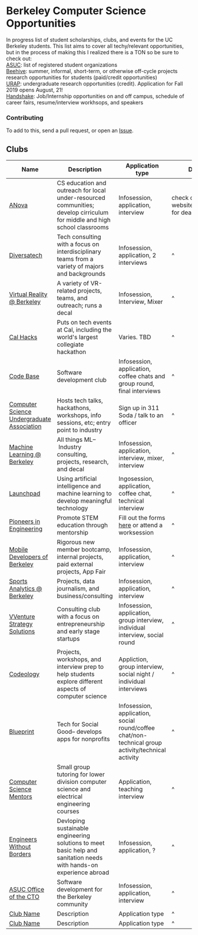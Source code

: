 # Berkeley Computer Science Opportunities
In progress list of student scholarships, clubs, and events for the UC Berkeley students. This list aims
to cover all techy/relevant opportunities, but in the process of making this I realized there is a TON so be sure to check out:<br>
[ASUC](https://www.berkeley.edu/campus-life/student-organizations): list of registered student organizations <br>
[Beehive](http://beehive.berkeley.edu/jobs/search?page=2): summer, informal, short-term, or otherwise off-cycle projects research opportunities for students (paid/credit opportunities) <br>
[URAP](https://urapprojects.berkeley.edu/projects/list.php?category=open): undergraduate research opportunities (credit). Application for Fall 2019 opens August, 21! <br>
[Handshake](https://berkeley.joinhandshake.com/): Job/Internship opportunities on and off campus, schedule of career fairs, resume/interview workhsops, and speakers

### Contributing

To add to this, send a pull request, or open an
[Issue](https://github.com/rubywerman/berkeley_cs_opportunities/issues).

## Clubs

| Name | Description | Application type | Dates | 
| --- | --- | --- | --- | 
| [ANova](https://www.berkeleyanova.org/) | CS education and outreach for local under-resourced communities; develop cirriculum for middle and high school classrooms | Infosession, application, interview | check out website/facebook for deadlines |
| [Diversatech](http://diversatech.org/index.html) | Tech consulting with a focus on interdisciplinary teams from a variety of majors and backgrounds | Infosession, application, 2 interviews | ^ | 
| [Virtual Reality @ Berkeley](https://vr.berkeley.edu/about.html) | A variety of VR-related projects, teams, and outreach; runs a decal| Infosession, Interview, Mixer | ^ |
| [Cal Hacks](https://calhacks.io/) | Puts on tech events at Cal, including the world's largest collegiate hackathon| Varies. TBD | ^ |
| [Code Base](https://codebase.berkeley.edu/) | Software development club | Infosession, application, coffee chats and group round, final interviews | ^ |
| [Computer Science Undergraduate Association](https://www.csua.berkeley.edu/) | Hosts tech talks, hackathons, workshops, info sessions, etc; entry point to industry | Sign up in 311 Soda / talk to an officer | ^ |
| [Machine Learning @ Berkeley](https://ml.berkeley.edu/) | All things ML– Industry consulting, projects, research, and decal | Infosession, application, interview, mixer, interview | ^ |
| [Launchpad](http://callaunchpad.org/#/) | Using artificial intelligence and machine learning to develop meaningful technology | Ingosession, application, coffee chat, technical interview | ^ |
| [Pioneers in Engineering](https://pioneers.berkeley.edu/about/) | Promote STEM education through mentorship | Fill out the forms [here](https://pioneers.berkeley.edu/get-involved/) or attend a worksession | ^ |
| [Mobile Developers of Berkeley](https://mdb.dev/) | Rigorous new member bootcamp, internal projects, paid external projects, App Fair | Infosession, application, interview | ^ |
| [Sports Analytics @ Berkeley](https://sportsanalytics.berkeley.edu/about-us.html) | Projects, data journalism, and business/consulting | Infosession, application, interview | ^ |
| [VVenture Strategy Solutions](http://www.berkeleyvss.com/) | Consulting club with a focus on entrepreneurship and early stage startups | Infosession, application, group interview, individual interview, social round | ^ |
| [Codeology](https://www.codeology.club/) | Projects, workshops, and interview prep to help students explore different aspects of computer science | Appliction, group interview, social night / individual interviews | ^ |
| [Blueprint](https://calblueprint.org/) | Tech for Social Good– develops apps for nonprofits | Infosession, application, social round/coffee chat/non-technical group activity/technical activity | ^ |
| [Computer Science Mentors](https://csmberkeley.github.io/#/) | Small group tutoring for lower division computer science and electrical engineering courses | Application, teaching interview | ^ |
| [Engineers Without Borders](https://ewb.berkeley.edu/) | Devloping sustainable engineering solutions to meet basic help and sanitation needs with hands-on experience abroad| Infosession, application, ? | ^ |
| [ASUC Office of the CTO](http://asucocto.org/about/) | Software development for the Berkeley community | Infosession, application, interview | ^ |
| [Club Name](https://potato.io/) | Description | Application type | ^ |
| [Club Name](https://potato.io/) | Description | Application type | ^ |
